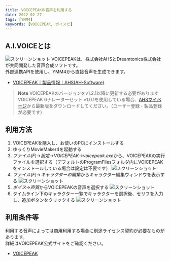 ```yaml
---
title: VOICEPEAKの音声を利用する
date: 2022-02-27
tags: [YMM4]
keywords: [VOICEPEAK, ボイスピ]
---
```

## A.I.VOICEとは
![スクリーンショット](VOICEPEAK_0548.png)
VOICEPEAKは、株式会社AHSとDreamtonics株式会社が共同開発した音声合成ソフトです。  
外部連携APIを使用し、YMM4から直接音声を生成できます。  
- [VOICEPEAK｜製品情報｜AHS(AH-Software)](https://www.ah-soft.com/voice/)

> **Note**
> VOICEPEAKのバージョンをv1.2.1以降に更新する必要があります  
> VOICEPEAK 6ナレーターセット v1.0.1を使用している場合、[AHSマイページ](https://www.ah-soft.com/mypage/)から最新版をダウンロードしてください。（ユーザー登録・製品登録が必要です）

<VOICEPEAKCards limit="10"/>

## 利用方法
1. VOICEPEAKを購入し、お使いのPCにインストールする
1. ゆっくりMovieMaker4を起動する
1. *ファイル(F)*→*設定*→*VOICEPEAK*→*voicepeak.exe*から、VOICEPEAKの実行ファイルを選択する（デフォルトのProgramFilesフォルダ内にVOICEPEAKをインストールしている場合は設定は不要です）
![スクリーンショット](VOICEPEAK_1923.png)
1. *ファイル(F)*→*キャラクターの編集*からキャラクター編集ウィンドウを表示する
![スクリーンショット](VOICEPEAK_2017.png)
1. *ボイス*→*声質*からVOICEPEAKの音声を選択する
![スクリーンショット](VOICEPEAK_2153.png)
1. タイムライン下のキャラクター一覧でキャラクターを選択後、セリフを入力し、追加ボタンをクリックする
![スクリーンショット](VOICEPEAK_2225.png)

## 利用条件等
利用する音声によっては商用利用する場合に別途ライセンス契約が必要なものがあります。  
詳細はVOICEPEAK公式サイトをご確認ください。
- [VOICEPEAK](https://www.ah-soft.com/voice/)